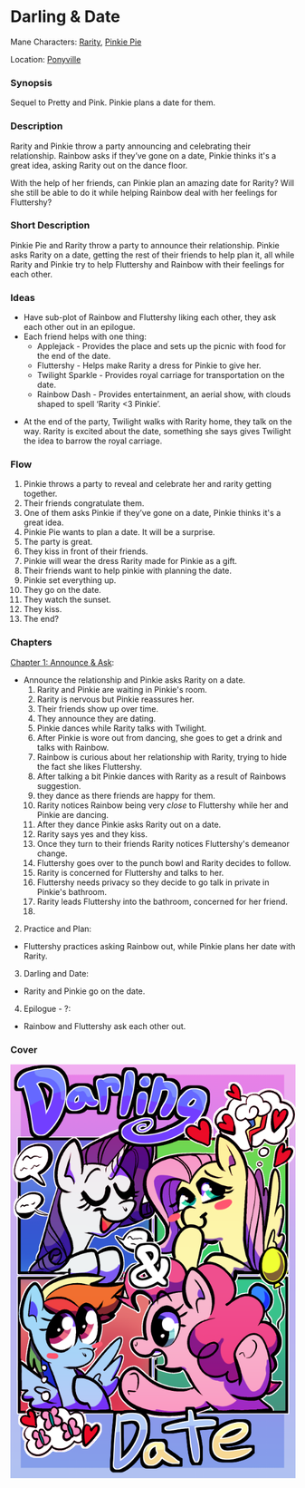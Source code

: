 # Darling & Date

Mane Characters: [Rarity](../../ponies/rarity.md), [Pinkie Pie](../../ponies/pinkie-pie.md)

Location: [Ponyville](../../places/ponyville.md)

### Synopsis
Sequel to Pretty and Pink. Pinkie plans a date for them.

### Description
Rarity and Pinkie throw a party announcing and celebrating their relationship. Rainbow asks if they’ve gone on a date, Pinkie thinks it's a great idea, asking Rarity out on the dance floor.

With the help of her friends, can Pinkie plan an amazing date for Rarity? Will she still be able to do it while helping Rainbow deal with her feelings for Fluttershy?

### Short Description
Pinkie Pie and Rarity throw a party to announce their relationship. Pinkie asks Rarity on a date, getting the rest of their friends to help plan it, all while Rarity and Pinkie try to help Fluttershy and Rainbow with their feelings for each other.

### Ideas
- Have sub-plot of Rainbow and Fluttershy liking each other, they ask each other out in an epilogue.
- Each friend helps with one thing:
	- Applejack - Provides the place and sets up the picnic with food for the end of the date.
	- Fluttershy - Helps make Rarity a dress for Pinkie to give her.
	- Twilight Sparkle - Provides royal carriage for transportation on the date.
	- Rainbow Dash - Provides entertainment, an aerial show, with clouds shaped to spell ‘Rarity <3 Pinkie’.
* At the end of the party, Twilight walks with Rarity home, they talk on the way. Rarity is excited about the date, something she says gives Twilight the idea to barrow the royal carriage.

### Flow
1. Pinkie throws a party to reveal and celebrate her and rarity getting together.
2. Their friends congratulate them.
3. One of them asks Pinkie if they’ve gone on a date, Pinkie thinks it's a great idea.
4. Pinkie Pie wants to plan a date. It will be a surprise.
5. The party is great.
6. They kiss in front of their friends.
7. Pinkie will wear the dress Rarity made for Pinkie as a gift.
8. Their friends want to help pinkie with planning the date.
9. Pinkie set everything up.
10. They go on the date.
11. They watch the sunset.
12. They kiss.
13. The end?

### Chapters
[Chapter 1: Announce & Ask](01-announce-and-ask.md):
 - Announce the relationship and Pinkie asks Rarity on a date.
	1. Rarity and Pinkie are waiting in Pinkie's room.
	2. Rarity is nervous but Pinkie reassures her.
	3. Their friends show up over time.
	4. They announce they are dating.
	5. Pinkie dances while Rarity talks with Twilight.
	6. After Pinkie is wore out from dancing, she goes to get a drink and talks with Rainbow.
	7. Rainbow is curious about her relationship with Rarity, trying to hide the fact she likes Fluttershy.
	8. After talking a bit Pinkie dances with Rarity as a result of Rainbows suggestion.
	9. they dance as there friends are happy for them.
	10. Rarity notices Rainbow being very *close* to Fluttershy while her and Pinkie are dancing.
	11. After they dance Pinkie asks Rarity out on a date.
	12. Rarity says yes and they kiss.
	13. Once they turn to their friends Rarity notices Fluttershy's demeanor change.
	14. Fluttershy goes over to the punch bowl and Rarity decides to follow.
	15. Rarity is concerned for Fluttershy and talks to her.
	16. Fluttershy needs privacy so they decide to go talk in private in Pinkie's bathroom.
	17. Rarity leads Fluttershy into the bathroom, concerned for her friend.
	18. 

2. Practice and Plan:
 - Fluttershy practices asking Rainbow out, while Pinkie plans her date with Rarity.
3. Darling and Date:
 - Rarity and Pinkie go on the date.
4. Epilogue - ?:
 - Rainbow and Fluttershy ask each other out.


### Cover
![Cover](cover.png)